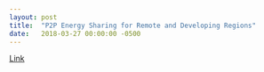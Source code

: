 ```yaml
---
layout: post
title:  "P2P Energy Sharing for Remote and Developing Regions"
date:   2018-03-27 00:00:00 -0500
---
```

[Link](https://benhudson.carbonmade.com/projects/6917948)
